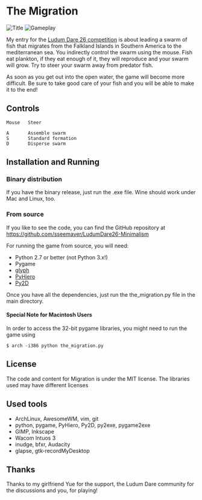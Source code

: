 # The Migration

![Title](http://imgur.com/UREEGKp.png)  ![Gameplay](http://imgur.com/unl4vMp.png)

My entry for the [Ludum Dare 26 competition](http://www.ludumdare.com/compo/) is about leading a swarm of fish that migrates from the Falkland Islands in Southern America to the mediterranean sea. You indirectly control the swarm using the mouse. Fish eat plankton, if they eat enough of it, they will reproduce and your swarm will grow. Try to steer your swarm away from predator fish. 

As soon as you get out into the open water, the game will become more difficult. Be sure to take good care of your fish and you will be able to make it to the end!

## Controls

    Mouse   Steer
    
    A       Assemble swarm
    S       Standard formation
    D       Disperse swarm

## Installation and Running

### Binary distribution
If you have the binary release, just run the .exe file. Wine should work under Mac and Linux, too. 

### From source
If you like to see the code, you can find the GitHub repository at https://github.com/sseemayer/LudumDare26-Minimalism

For running the game from source, you will need:

  * Python 2.7 or better (not Python 3.x!)
  * Pygame
  * [glyph](http://code.google.com/p/glyph/)
  * [PyHiero](https://github.com/sseemayer/PyHiero)
  * [Py2D](https://github.com/sseemayer/Py2D)

Once you have all the dependencies, just run the the_migration.py file in the main directory.

#### Special Note for Macintosh Users

In order to access the 32-bit pygame libraries, you might need to run the game using

	$ arch -i386 python the_migration.py

## License
The code and content for Migration is under the MIT license. The libraries used may have different licenses

## Used tools

  * ArchLinux, AwesomeWM, vim, git
  * python, pygame, PyHiero, Py2D, py2exe, pygame2exe
  * GIMP, Inkscape
  * Wacom Intuos 3
  * inudge, bfxr, Audacity
  * glapse, gtk-recordMyDesktop

## Thanks
Thanks to my girlfriend Yue for the support, the Ludum Dare community for the discussions and you, for playing!

